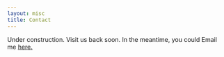 ```yaml
---
layout: misc
title: Contact
---
```


Under construction. Visit us back soon. 
In the meantime, you could Email me [here.](mailto:sheshank.dudyala@gmail.com)

